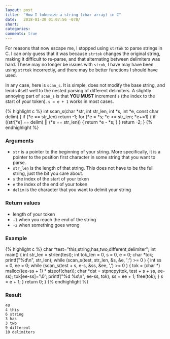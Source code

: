 ```yaml
---
layout: post
title:  "How I tokenize a string (char array) in C"
date:   2018-01-30 01:07:56 -070/
short:  
categories: 
comments: true
---
```


For reasons that now escape me, I stopped using `strtok` to parse strings in
C. I can only guess that it was because `strtok` changes the original string,
making it difficult to re-parse, and that alternating between delimiters was
hard. These may no longer be issues with `strok`, I have may have been using
`strtok` incorrectly, and there may be better functions I should have used. 

In any case, here is `scan_s`. It is simple, does not modify the base string,
and lends itself well to the nested parsing of different delimiters. A 
slightly annoying part of `scan_s` is that **YOU MUST** increment `s` (the
index to the start of your token). `s = e + 1` works in most cases.

{% highlight c %}
int scan_s(char *str, int str_len, int *s, int *e, const char delim) {
    if (*e == str_len)
        return -1;
    for (*e = *s; *e <= str_len; *e+=1) {
        if ((str[*e] == delim) || (*e == str_len)) {
            return *e - *s;
        }
    }
    return -2;
}
{% endhighlight %}

### Arguments
- `str` is a pointer to the beginning of your string. More specifically, it is a
  pointer to the position first character in some string that you want to parse.
- `str_len` is the length of that string. This does not have to be the full
  string, just the bit you care about.
- `s` the index of the start of your token
- `e` the index of the end of your token
- `delim` is the character that you want to delmit your string

### Return values
- length of your token
- `-1` when you reach the end of the string
- `-2` when something goes wrong

### Example
{% highlight c %}
char *test="this;string;has,two,different;delimiter";
int main() {
    int str_len = strlen(test);
    int tok_len = 0, s = 0, e = 0;
    char *tok;
    printf("%d\n", str_len);
    while (scan_s(test, str_len, &s, &e, ';') >= 0 ) {
        int ss = 0, ee = 0;
        while (scan_s(test + s, e-s, &ss, &ee, ',') >= 0 ) {
            tok = (char *) malloc((ee-ss + 1) * sizeof(char));
            char *dst = stpncpy(tok, test + s + ss, ee-ss);
            tok[ee-ss]='\0';
            printf("%d %s\n", ee-ss, tok);
            ss = ee + 1;
            free(tok);
        }
        s = e + 1;
    }
    return 0;
}
{% endhighlight %}

### Result
```
40
4 this
6 string
3 has
3 two
9 different
10 delimiters
```
